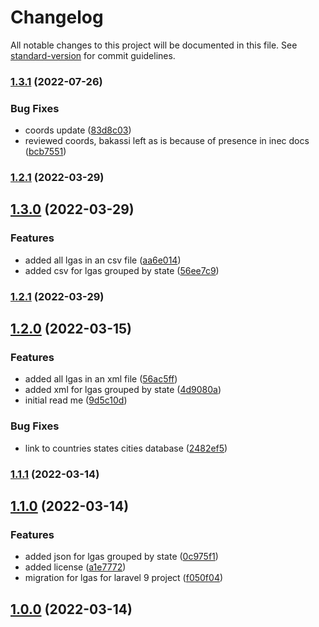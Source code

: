 # Changelog

All notable changes to this project will be documented in this file. See [standard-version](https://github.com/conventional-changelog/standard-version) for commit guidelines.

### [1.3.1](https://github.com/xosasx/nigerian-local-government-areas/v1.3.0...v1.3.1) (2022-07-26)

### Bug Fixes

-   coords update ([83d8c03](https://github.com/xosasx/nigerian-local-government-areas/commits/83d8c03b7b8d2c7dd191d03c9f5842d2f92d0c65))
-   reviewed coords, bakassi left as is because of presence in inec docs ([bcb7551](https://github.com/xosasx/nigerian-local-government-areas/commits/bcb75518d2723b0a63a5dbf9dd74a3bfabf4a7ea))

### [1.2.1](https://github.com/xosasx/nigerian-local-government-areas/v1.2.0...v1.2.1) (2022-03-29)

## [1.3.0](https://github.com/xosasx/nigerian-local-government-areas/v1.2.0...v1.3.0) (2022-03-29)

### Features

-   added all lgas in an csv file ([aa6e014](https://github.com/xosasx/nigerian-local-government-areas/commits/aa6e014c3a385e67f11078af82beafccecc60dc6))
-   added csv for lgas grouped by state ([56ee7c9](https://github.com/xosasx/nigerian-local-government-areas/commits/56ee7c9405dba7dd473013483895cf46fe222010))

### [1.2.1](https://github.com/xosasx/nigerian-local-government-areas/v1.2.0...v1.2.1) (2022-03-29)

## [1.2.0](https://github.com/xosasx/nigerian-local-government-areas/v1.1.1...v1.2.0) (2022-03-15)

### Features

-   added all lgas in an xml file ([56ac5ff](https://github.com/xosasx/nigerian-local-government-areas/commits/56ac5ff2d91bc92358ded87a9d8b07050301fb7b))
-   added xml for lgas grouped by state ([4d9080a](https://github.com/xosasx/nigerian-local-government-areas/commits/4d9080a6e33d1bcb67dac1b3b61a9bb9a4da4733))
-   initial read me ([9d5c10d](https://github.com/xosasx/nigerian-local-government-areas/commits/9d5c10d48aea63e009c67c2e98dd4a4da95fe454))

### Bug Fixes

-   link to countries states cities database ([2482ef5](https://github.com/xosasx/nigerian-local-government-areas/commits/2482ef53e3ab48ef0d20e75ef9b9b9a66cebaf28))

### [1.1.1](https://github.com/xosasx/nigerian-local-government-areas/v1.1.0...v1.1.1) (2022-03-14)

## [1.1.0](https://github.com/xosasx/nigerian-local-government-areas/v1.0.0...v1.1.0) (2022-03-14)

### Features

-   added json for lgas grouped by state ([0c975f1](https://github.com/xosasx/nigerian-local-government-areas/commits/0c975f1e1a71f4cb900ffc578f47a1d0e40c3d58))
-   added license ([a1e7772](https://github.com/xosasx/nigerian-local-government-areas/commits/a1e77725a229129fdb2b5bc6fb02275d55727b12))
-   migration for lgas for laravel 9 project ([f050f04](https://github.com/xosasx/nigerian-local-government-areas/commits/f050f04734f076fabab111ab682bd3968851bde5))

## [1.0.0](https://github.com/xosasx/nigerian-local-government-areas/v0.0.0...v1.0.0) (2022-03-14)
